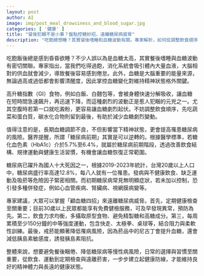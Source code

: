 ```yaml
---
layout: post
author: AI
image: img/post_meal_drowsiness_and_blood_sugar.jpg
categories: [ '健康' ]
title: "餐後犯睏不是小事？盤點控糖妙招，遠離糖尿病威脅"
description: "吃飽總想睡？其實餐後嗜睡和血糖波動有關。專家解析，如何從調整飲食順序、揀選低GI食物到規律運動，有效穩定血糖，降低糖尿病風險。同場加映『顧血糖四招』，帶你掌握預防之道，守護精神與健康！"
---
```

吃飽飯後總是感到昏昏欲睡？不少人誤以為是血糖太高，其實餐後嗜睡與血糖波動有密切關聯。專家指出，當我們吃得過飽，消化系統會吸引體內大量血液，大腦相對的供血就會減少，導致餐後容易感到倦怠。此外，血糖是大腦重要的能量來源，無論過高或過低都會影響清醒度，因此掌控血糖變化對維持精神狀態格外關鍵。

高升糖指數（GI）食物，例如白飯、白麵包等，會被身體快速分解吸收，讓血糖在短時間急速飆升，再迅速下降，而這種劇烈的波動正是惹人犯睏的元兇之一。尤其空腹時若第一口就吃澱粉，更容易讓血糖劇烈起伏。不妨調整飲食順序，先吃蔬菜和蛋白質，碳水化合物則留到最後，有助於減少血糖劇烈變動。

值得注意的是，長期血糖調節不良，不但影響當下精神狀態，更會提高罹患糖尿病的風險。醫界提醒，所謂「糖尿病前期」其實是可以逆轉的。根據醫學標準，若糖化血色素（HbA1c）介於5.7%至6.4%，就屬於糖尿病前期階段，透過改善飲食結構、規律運動與健康生活習慣，有機會讓血糖恢復正常範圍。

糖尿病已躍升為國人十大死因之一，根據2019-2023年統計，台灣20歲以上人口中，糖尿病盛行率高達12.8%，每八人就有一位罹患。發病與不健康飲食、缺乏運動及吸菸等危險因子緊密相關。而初期糖尿病常見無明顯症狀，若未加以控制，恐引發多種併發症，例如心血管疾病、腎臟病、視網膜病變等。

專家建議，大眾可以掌握「顧血糖四招」來遠離糖尿病威脅。首先，定期健康檢查至關重要；目前30歲以上民眾都能享有免費健檢服務，可及早發現異常，預防為先。第二，飲食力求均衡，多攝取原型食物、避免精製糖和高糖成分。第三，每周累積至少150分鐘的中等強度運動，包含快走、太極拳、桌球等，結合阻力與柔軟性訓練。最後，戒菸能顯著降低罹病風險，因為菸品中的尼古丁會提升血糖，還會減低胰島素敏感度，誘發胰島素阻抗。

整體來說，想要避免餐後睏倦、降低糖尿病等慢性病風險，日常的選擇與習慣至關重要，從飲食、運動到定期檢查與遠離菸害，一步步建立起健康防線，才能維持良好的精神體力與長遠的健康狀態。
